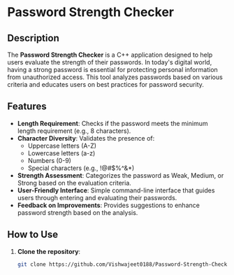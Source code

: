 # Password Strength Checker

## Description
The **Password Strength Checker** is a C++ application designed to help users evaluate the strength of their passwords. In today's digital world, having a strong password is essential for protecting personal information from unauthorized access. This tool analyzes passwords based on various criteria and educates users on best practices for password security.

## Features
- **Length Requirement**: Checks if the password meets the minimum length requirement (e.g., 8 characters).
- **Character Diversity**: Validates the presence of:
  - Uppercase letters (A-Z)
  - Lowercase letters (a-z)
  - Numbers (0-9)
  - Special characters (e.g., !@#$%^&*)
- **Strength Assessment**: Categorizes the password as Weak, Medium, or Strong based on the evaluation criteria.
- **User-Friendly Interface**: Simple command-line interface that guides users through entering and evaluating their passwords.
- **Feedback on Improvements**: Provides suggestions to enhance password strength based on the analysis.

## How to Use
1. **Clone the repository**:
   ```bash
   git clone https://github.com/Vishwajeet0188/Password-Strength-Checker.git
